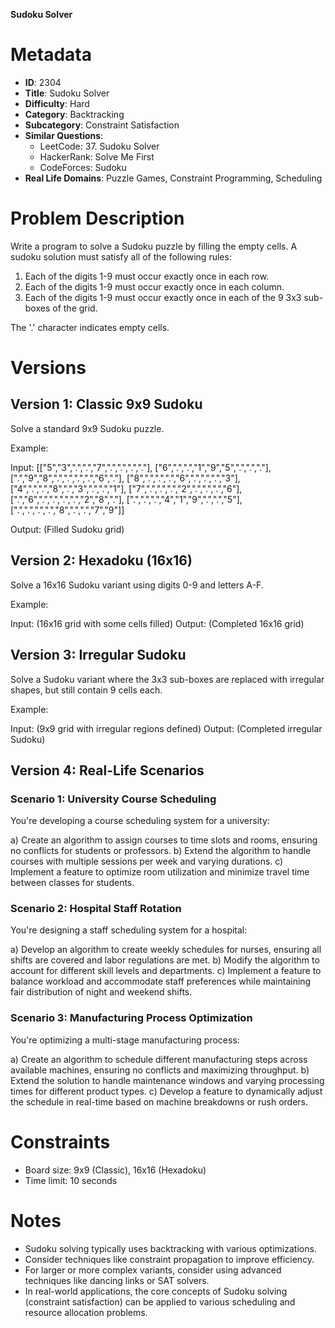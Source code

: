 **Sudoku Solver**

# Metadata

- **ID**: 2304
- **Title**: Sudoku Solver
- **Difficulty**: Hard
- **Category**: Backtracking
- **Subcategory**: Constraint Satisfaction
- **Similar Questions**: 
  - LeetCode: 37. Sudoku Solver
  - HackerRank: Solve Me First
  - CodeForces: Sudoku
- **Real Life Domains**: Puzzle Games, Constraint Programming, Scheduling

# Problem Description

Write a program to solve a Sudoku puzzle by filling the empty cells. A sudoku solution must satisfy all of the following rules:

1. Each of the digits 1-9 must occur exactly once in each row.
2. Each of the digits 1-9 must occur exactly once in each column.
3. Each of the digits 1-9 must occur exactly once in each of the 9 3x3 sub-boxes of the grid.

The '.' character indicates empty cells.

# Versions

## Version 1: Classic 9x9 Sudoku

Solve a standard 9x9 Sudoku puzzle.

Example:

Input: 
[["5","3",".",".","7",".",".",".","."],
 ["6",".",".","1","9","5",".",".","."],
 [".","9","8",".",".",".",".","6","."],
 ["8",".",".",".","6",".",".",".","3"],
 ["4",".",".","8",".","3",".",".","1"],
 ["7",".",".",".","2",".",".",".","6"],
 [".","6",".",".",".",".","2","8","."],
 [".",".",".","4","1","9",".",".","5"],
 [".",".",".",".","8",".",".","7","9"]]

Output: (Filled Sudoku grid)

## Version 2: Hexadoku (16x16)

Solve a 16x16 Sudoku variant using digits 0-9 and letters A-F.

Example:

Input: (16x16 grid with some cells filled)
Output: (Completed 16x16 grid)

## Version 3: Irregular Sudoku

Solve a Sudoku variant where the 3x3 sub-boxes are replaced with irregular shapes, but still contain 9 cells each.

Example:

Input: (9x9 grid with irregular regions defined)
Output: (Completed irregular Sudoku)

## Version 4: Real-Life Scenarios

### Scenario 1: University Course Scheduling

You're developing a course scheduling system for a university:

a) Create an algorithm to assign courses to time slots and rooms, ensuring no conflicts for students or professors.
b) Extend the algorithm to handle courses with multiple sessions per week and varying durations.
c) Implement a feature to optimize room utilization and minimize travel time between classes for students.

### Scenario 2: Hospital Staff Rotation

You're designing a staff scheduling system for a hospital:

a) Develop an algorithm to create weekly schedules for nurses, ensuring all shifts are covered and labor regulations are met.
b) Modify the algorithm to account for different skill levels and departments.
c) Implement a feature to balance workload and accommodate staff preferences while maintaining fair distribution of night and weekend shifts.

### Scenario 3: Manufacturing Process Optimization

You're optimizing a multi-stage manufacturing process:

a) Create an algorithm to schedule different manufacturing steps across available machines, ensuring no conflicts and maximizing throughput.
b) Extend the solution to handle maintenance windows and varying processing times for different product types.
c) Develop a feature to dynamically adjust the schedule in real-time based on machine breakdowns or rush orders.

# Constraints

- Board size: 9x9 (Classic), 16x16 (Hexadoku)
- Time limit: 10 seconds

# Notes

- Sudoku solving typically uses backtracking with various optimizations.
- Consider techniques like constraint propagation to improve efficiency.
- For larger or more complex variants, consider using advanced techniques like dancing links or SAT solvers.
- In real-world applications, the core concepts of Sudoku solving (constraint satisfaction) can be applied to various scheduling and resource allocation problems.